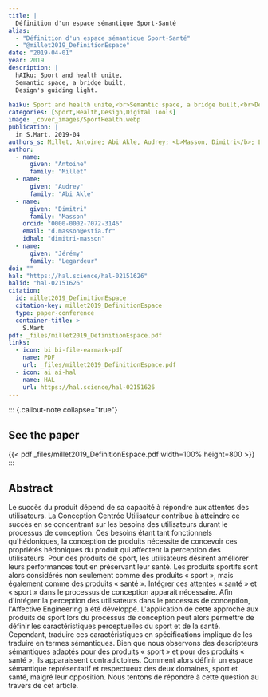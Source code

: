 ```yaml
---
title: |
  Définition d'un espace sémantique Sport-Santé
alias:
  - "Définition d'un espace sémantique Sport-Santé"
  - "@millet2019_DefinitionEspace"
date: "2019-04-01"
year: 2019
description: |
  hAIku: Sport and health unite,
  Semantic space, a bridge built,
  Design's guiding light.
  
haiku: Sport and health unite,<br>Semantic space, a bridge built,<br>Design's guiding light.<br>
categories: [Sport,Health,Design,Digital Tools]
image: _cover_images/SportHealth.webp
publication: |
  in S.Mart, 2019-04 
authors_s: Millet, Antoine; Abi Akle, Audrey; <b>Masson, Dimitri</b>; Legardeur, Jérémy
author: 
  - name: 
      given: "Antoine"
      family: "Millet" 
  - name: 
      given: "Audrey"
      family: "Abi Akle" 
  - name: 
      given: "Dimitri"
      family: "Masson"
    orcid: "0000-0002-7072-3146" 
    email: "d.masson@estia.fr" 
    idhal: "dimitri-masson" 
  - name: 
      given: "Jérémy"
      family: "Legardeur" 
doi: ""
hal: "https://hal.science/hal-02151626"
halid: "hal-02151626"
citation:
  id: millet2019_DefinitionEspace
  citation-key: millet2019_DefinitionEspace
  type: paper-conference
  container-title: >
    S.Mart
pdf: _files/millet2019_DefinitionEspace.pdf
links:
  - icon: bi bi-file-earmark-pdf
    name: PDF
    url: _files/millet2019_DefinitionEspace.pdf
  - icon: ai ai-hal
    name: HAL
    url: https://hal.science/hal-02151626
---
```



::: {.callout-note collapse="true"}

## See the paper

{{< pdf _files/millet2019_DefinitionEspace.pdf width=100% height=800 >}} 
:::


## Abstract

Le succès du produit dépend de sa capacité à répondre aux attentes des utilisateurs. La Conception Centrée Utilisateur contribue à atteindre ce succès en se concentrant sur les besoins des utilisateurs durant le processus de conception. Ces besoins étant tant fonctionnels qu'hédoniques, la conception de produits nécessite de concevoir ces propriétés hédoniques du produit qui affectent la perception des utilisateurs. Pour des produits de sport, les utilisateurs désirent améliorer leurs performances tout en préservant leur santé. Les produits sportifs sont alors considérés non seulement comme des produits « sport », mais également comme des produits « santé ». Intégrer ces attentes « santé » et « sport » dans le processus de conception apparait nécessaire. Afin d'intégrer la perception des utilisateurs dans le processus de conception, l'Affective Engineering a été développé. L'application de cette approche aux produits de sport lors du processus de conception peut alors permettre de définir les caractéristiques perceptuelles du sport et de la santé. Cependant, traduire ces caractéristiques en spécifications implique de les traduire en termes sémantiques. Bien que nous observons des descripteurs sémantiques adaptés pour des produits « sport » et pour des produits « santé », ils apparaissent contradictoires. Comment alors définir un espace sémantique représentatif et respectueux des deux domaines, sport et santé, malgré leur opposition. Nous tentons de répondre à cette question au travers de cet article.
